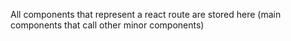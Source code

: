 All components that represent a react route are stored here (main components that call other minor components)
